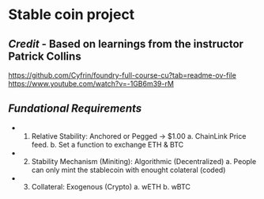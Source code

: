 # Stable coin project
## *Credit* - Based on learnings from the instructor Patrick Collins 
https://github.com/Cyfrin/foundry-full-course-cu?tab=readme-ov-file
https://www.youtube.com/watch?v=-1GB6m39-rM

## *Fundational Requirements*

- 1. Relative Stability: Anchored or Pegged -> $1.00
     a. ChainLink Price feed.
     b. Set a function to exchange ETH & BTC 
- 2. Stability Mechanism (Miniting): Algorithmic (Decentralized)
     a. People can only mint the stablecoin with enought colateral (coded)
- 3. Collateral: Exogenous (Crypto)
     a. wETH
     b. wBTC